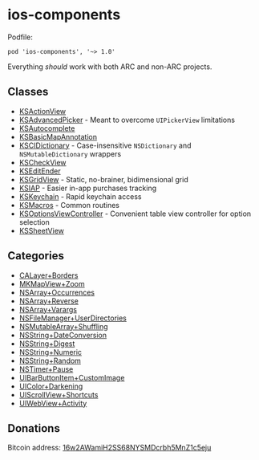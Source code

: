 # ios-components

Podfile:

    pod 'ios-components', '~> 1.0'

Everything _should_ work with both ARC and non-ARC projects.

## Classes

- [KSActionView](Components/Classes/KSActionView)
- [KSAdvancedPicker](Components/Classes/KSAdvancedPicker) - Meant to overcome `UIPickerView` limitations
- [KSAutocomplete](Components/Classes/KSAutocomplete)
- [KSBasicMapAnnotation](Components/Classes/KSBasicMapAnnotation)
- [KSCIDictionary](Components/Classes/KSCIDictionary) - Case-insensitive `NSDictionary` and `NSMutableDictionary` wrappers
- [KSCheckView](Components/Classes/KSCheckView)
- [KSEditEnder](Components/Classes/KSEditEnder)
- [KSGridView](Components/Classes/KSGridView) - Static, no-brainer, bidimensional grid
- [KSIAP](Components/Classes/KSIAP) - Easier in-app purchases tracking
- [KSKeychain](Components/Classes/KSKeychain) - Rapid keychain access
- [KSMacros](Components/Classes/KSMacros) - Common routines
- [KSOptionsViewController](Components/Classes/KSOptionsViewController) - Convenient table view controller for option selection
- [KSSheetView](Components/Classes/KSSheetView)

## Categories

- [CALayer+Borders](Components/Categories/CALayer+Borders)
- [MKMapView+Zoom](Components/Categories/MKMapView+Zoom)
- [NSArray+Occurrences](Components/Categories/NSArray+Occurrences)
- [NSArray+Reverse](Components/Categories/NSArray+Reverse)
- [NSArray+Varargs](Components/Categories/NSArray+Varargs)
- [NSFileManager+UserDirectories](Components/Categories/NSFileManager+UserDirectories)
- [NSMutableArray+Shuffling](Components/Categories/NSMutableArray+Shuffling)
- [NSString+DateConversion](Components/Categories/NSString+DateConversion)
- [NSString+Digest](Components/Categories/NSString+Digest)
- [NSString+Numeric](Components/Categories/NSString+Numeric)
- [NSString+Random](Components/Categories/NSString+Random)
- [NSTimer+Pause](Components/Categories/NSTimer+Pause)
- [UIBarButtonItem+CustomImage](Components/Categories/UIBarButtonItem+CustomImage)
- [UIColor+Darkening](Components/Categories/UIColor+Darkening)
- [UIScrollView+Shortcuts](Components/Categories/UIScrollView+Shortcuts)
- [UIWebView+Activity](Components/Categories/UIWebView+Activity)

## Donations

Bitcoin address: [16w2AWamiH2SS68NYSMDcrbh5MnZ1c5eju](bitcoin:16w2AWamiH2SS68NYSMDcrbh5MnZ1c5eju)
